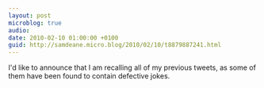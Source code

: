 ```yaml
---
layout: post
microblog: true
audio: 
date: 2010-02-10 01:00:00 +0100
guid: http://samdeane.micro.blog/2010/02/10/t8879887241.html
---
```

I'd like to announce that I am recalling all of my previous tweets, as some of them have been found to contain defective jokes.
